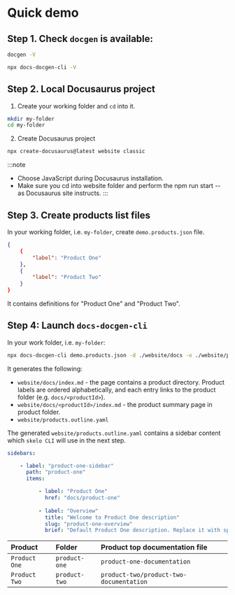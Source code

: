 # Quick demo

## Step 1. Check `docgen` is available:

```bash
docgen -V
```

```bash
npx docs-docgen-cli -V
```

## Step 2. Local Docusaurus project

1. Create your working folder and `cd` into it.

```bash
mkdir my-folder
cd my-folder
```
2. Create Docusaurus project


```bash
npx create-docusaurus@latest website classic
```

:::note
* Choose JavaScript during Docusaurus installation.
* Make sure you cd into website folder and perform the npm run start -- as Docusaurus site instructs.
:::

## Step 3. Create products list files

In your working folder, i.e. `my-folder`, create `demo.products.json` file.

```json
{
    {
        "label": "Product One"
    },
    {
        "label": "Product Two"
    }
}
```

It contains definitions for "Product One" and "Product Two".

## Step 4: Launch `docs-docgen-cli`

In your work folder, i.e. `my-folder`:

```bash
npx docs-docgen-cli demo.products.json -d ./website/docs -o ./website/products.outline.yaml -v
```

It generates the following:

* `website/docs/index.md` - the page contains a product directory. Product labels are ordered alphabetically, and each entry links to the product folder (e.g. `docs/<productId>`).
* `website/docs/<productId>/index.md` - the product summary page in product folder.
* `website/products.outline.yaml`

The generated `website/products.outline.yaml` contains a sidebar content which `skelo CLI` will use in the next step.

```yaml
sidebars:

    - label: "product-one-sidebar"
      path: "product-one"
      items:

          - label: "Product One"
            href: "docs/product-one"
          
          - label: "Overview"
            title: "Welcome to Product One description"
            slug: "product-one-overview"
            brief: "Default Product One description. Replace it with specific description"
```

| Product | Folder | Product top documentation file |
|:--|:--|:--
| `Product One` | `product-one` | `product-one-documentation` |
| `Product Two` | `product-two` | `product-two/product-two-documentation` |

